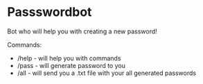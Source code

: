 # Passswordbot
Bot who will help you with creating a new password!

Commands:

- /help - will help you with commands
- /pass - will generate password to you
- /all - will send you a .txt file with your all generated passwords
